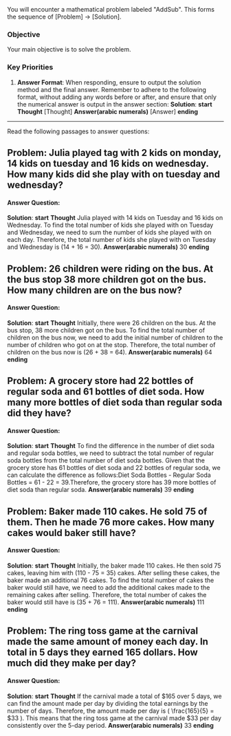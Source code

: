 <system>
You will encounter a mathematical problem labeled "AddSub". This forms the sequence of [Problem] -> [Solution].

### Objective
Your main objective is to solve the problem.

### Key Priorities
1. **Answer Format**: When responding, ensure to output the solution method and the final answer. Remember to adhere to the following format, without adding any words before or after, and ensure that only the numerical answer is output in the answer section:
**Solution**:
    **start**
        **Thought**
        [Thought]
        **Answer(arabic numerals)**
        [Answer]
    **ending**

</system>

---
Read the following passages to answer questions:

## Problem: Julia played tag with 2 kids on monday, 14 kids on tuesday and 16 kids on wednesday. How many kids did she play with on tuesday and wednesday?

#### Answer Question: 
**Solution**:
    **start**
        **Thought**
        Julia played with 14 kids on Tuesday and 16 kids on Wednesday. To find the total number of kids she played with on Tuesday and Wednesday, we need to sum the number of kids she played with on each day. Therefore, the total number of kids she played with on Tuesday and Wednesday is \(14 + 16 = 30\).
        **Answer(arabic numerals)**
        30
    **ending**

## Problem: 26 children were riding on the bus. At the bus stop 38 more children got on the bus. How many children are on the bus now?

#### Answer Question: 
**Solution**:
    **start**
        **Thought**
        Initially, there were 26 children on the bus. At the bus stop, 38 more children got on the bus. To find the total number of children on the bus now, we need to add the initial number of children to the number of children who got on at the stop. Therefore, the total number of children on the bus now is \(26 + 38 = 64\).
        **Answer(arabic numerals)**
        64
    **ending**

## Problem: A grocery store had 22 bottles of regular soda and 61 bottles of diet soda. How many more bottles of diet soda than regular soda did they have?

#### Answer Question: 
**Solution**:
    **start**
        **Thought**
        To find the difference in the number of diet soda and regular soda bottles, we need to subtract the total number of regular soda bottles from the total number of diet soda bottles. Given that the grocery store has 61 bottles of diet soda and 22 bottles of regular soda, we can calculate the difference as follows:Diet Soda Bottles - Regular Soda Bottles = 61 - 22 = 39.Therefore, the grocery store has 39 more bottles of diet soda than regular soda.
        **Answer(arabic numerals)**
        39
    **ending**

## Problem: Baker made 110 cakes. He sold 75 of them. Then he made 76 more cakes. How many cakes would baker still have?

#### Answer Question: 
**Solution**:
    **start**
        **Thought**
        Initially, the baker made 110 cakes. He then sold 75 cakes, leaving him with \(110 - 75 = 35\) cakes. After selling these cakes, the baker made an additional 76 cakes. To find the total number of cakes the baker would still have, we need to add the additional cakes made to the remaining cakes after selling. Therefore, the total number of cakes the baker would still have is \(35 + 76 = 111\).
        **Answer(arabic numerals)**
        111
    **ending**

## Problem: The ring toss game at the carnival made the same amount of money each day. In total in 5 days they earned 165 dollars. How much did they make per day?

#### Answer Question: 
**Solution**:
    **start**
        **Thought**
        If the carnival made a total of $165 over 5 days, we can find the amount made per day by dividing the total earnings by the number of days. Therefore, the amount made per day is \( \frac{165}{5} = $33 \). This means that the ring toss game at the carnival made $33 per day consistently over the 5-day period.
        **Answer(arabic numerals)**
        33
    **ending**